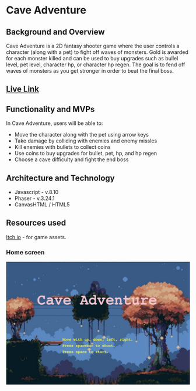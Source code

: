 
# Cave Adventure

## Background and Overview

Cave Adventure is a 2D fantasy shooter game where the user controls a character (along with a pet) to fight off waves of monsters. Gold is awarded for each monster killed and can be used to buy upgrades such as bullel level, pet level, character hp, or character hp regen. The goal is to fend off waves of monsters as you get stronger in order to beat the final boss.  

## [Live Link](https://caveadventure.netlify.app/)

## Functionality and MVPs

In Cave Adventure, users will be able to:
* Move the character along with the pet using arrow keys
* Take damage by colliding with enemies and enemy missles
* Kill enemies with bullets to collect coins
* Use coins to buy upgrades for bullet, pet, hp, and hp regen
* Choose a cave difficulty and fight the end boss

## Architecture and Technology

* Javascript - v.8.10
* Phaser - v.3.24.1
* CanvasHTML / HTML5

## Resources used

[Itch.io](https://itch.io/game-assets/free) - for game assets.

### Home screen
![](src/assets/images/home_screen.png)



